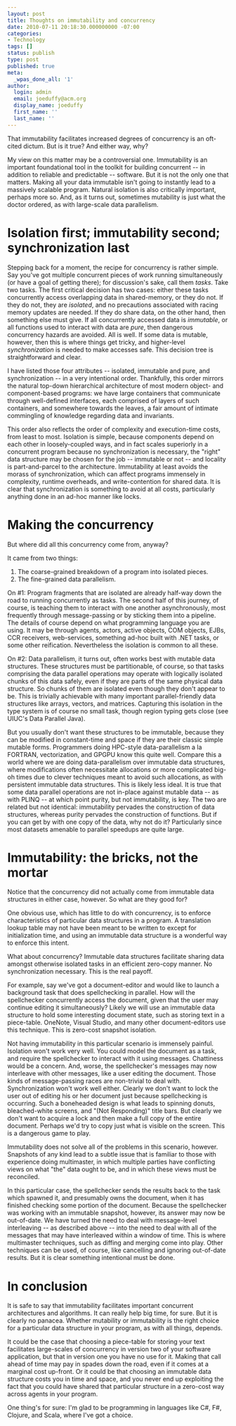 ```yaml
---
layout: post
title: Thoughts on immutability and concurrency
date: 2010-07-11 20:18:30.000000000 -07:00
categories:
- Technology
tags: []
status: publish
type: post
published: true
meta:
  _wpas_done_all: '1'
author:
  login: admin
  email: joeduffy@acm.org
  display_name: joeduffy
  first_name: ''
  last_name: ''
---
```

That immutability facilitates increased degrees of concurrency is an oft-cited dictum.
But is it true? And either way, why?

My view on this matter may be a controversial one. Immutability is an important foundational
tool in the toolkit for building concurrent -- in addition to reliable and predictable
-- software. But it is not the only one that matters. Making all your data immutable
isn't going to instantly lead to a massively scalable program. Natural isolation
is also critically important, perhaps more so. And, as it turns out, sometimes mutability
is just what the doctor ordered, as with large-scale data parallelism.

# Isolation first; immutability second; synchronization last

Stepping back for a moment, the recipe for concurrency is rather simple. Say you've
got multiple concurrent pieces of work running simultaneously (or have a goal of
getting there); for discussion's sake, call them _tasks_. Take two tasks. The first
critical decision has two cases: either these tasks concurrently access overlapping
data in shared-memory, or they do not. If they do not, they are _isolated_, and no
precautions associated with racing memory updates are needed. If they do share data,
on the other hand, then something else must give. If all concurrently accessed data
is _immutable_, or all functions used to interact with data are _pure_, then dangerous
concurrency hazards are avoided. All is well. If some data is mutable, however, then
this is where things get tricky, and higher-level _synchronization_ is needed to
make accesses safe. This decision tree is straightforward and clear.

I have listed those four attributes -- isolated, immutable and pure, and synchronization
-- in a very intentional order. Thankfully, this order mirrors the natural top-down
hierarchical architecture of most modern object- and component-based programs: we
have large containers that communicate through well-defined interfaces, each comprised
of layers of such containers, and somewhere towards the leaves, a fair amount of
intimate commingling of knowledge regarding data and invariants.

This order also reflects the order of complexity and execution-time costs, from least
to most. Isolation is simple, because components depend on each other in loosely-coupled
ways, and in fact scales superiorly in a concurrent program because no synchronization
is necessary, the "right" data structure may be chosen for the job -- immutable
or not -- and locality is part-and-parcel to the architecture. Immutability at least
avoids the morass of synchronization, which can affect programs immensely in complexity,
runtime overheads, and write-contention for shared data. It is clear that synchronization
is something to avoid at all costs, particularly anything done in an ad-hoc manner
like locks.

# Making the concurrency

But where did all this concurrency come from, anyway?

It came from two things:

1. The coarse-grained breakdown of a program into isolated pieces.
2. The fine-grained data parallelism.

On #1: Program fragments that are isolated are already half-way down the road to
running concurrently as tasks. The second half of this journey, of course, is teaching
them to interact with one another asynchronously, most frequently through message-passing
or by sticking them into a pipeline. The details of course depend on what programming
language you are using. It may be through agents, actors, active objects, COM objects,
EJBs, CCR receivers, web-services, something ad-hoc built with .NET tasks, or some
other reification. Nevertheless the isolation is common to all these.

On #2: Data parallelism, it turns out, often works best with mutable data structures.
These structures must be partitionable, of course, so that tasks comprising the data
parallel operations may operate with logically isolated chunks of this data safely,
even if they are parts of the same physical data structure. So chunks of them are
isolated even though they don't appear to be. This is trivially achievable with
many important parallel-friendly data structures like arrays, vectors, and matrices.
Capturing this isolation in the type system is of course no small task, though region
typing gets close (see UIUC's Data Parallel Java).

But you usually don't want these structures to be immutable, because they can be
modified in constant-time and space if they are their classic simple mutable forms.
Programmers doing HPC-style data-parallelism a la FORTRAN, vectorization, and GPGPU
know this quite well. Compare this a world where we are doing data-parallelism over
immutable data structures, where modifications often necessitate allocations or more
complicated big-oh times due to clever techniques meant to avoid such allocations,
as with persistent immutable data structures. This is likely less ideal. It is true
that some data parallel operations are not in-place against mutable data -- as with
PLINQ -- at which point purity, but not immutability, is key. The two are related
but not identical: immutability pervades the construction of data structures, whereas
purity pervades the construction of functions. But if you can get by with one copy
of the data, why not do it? Particularly since most datasets amenable to parallel
speedups are quite large.

# Immutability: the bricks, not the mortar

Notice that the concurrency did not actually come from immutable data structures
in either case, however. So what are they good for?

One obvious use, which has little to do with concurrency, is to enforce characteristics
of particular data structures in a program. A translation lookup table may not have
been meant to be written to except for initialization time, and using an immutable
data structure is a wonderful way to enforce this intent.

What about concurrency? Immutable data structures facilitate sharing data amongst
otherwise isolated tasks in an efficient zero-copy manner. No synchronization necessary.
This is the real payoff.

For example, say we've got a document-editor and would like to launch a background
task that does spellchecking in parallel. How will the spellchecker concurrently
access the document, given that the user may continue editing it simultaneously?
Likely we will use an immutable data structure to hold some interesting document
state, such as storing text in a piece-table. OneNote, Visual Studio, and many other
document-editors use this technique. This is zero-cost snapshot isolation.

Not having immutability in this particular scenario is immensely painful. Isolation
won't work very well. You could model the document as a task, and require the spellchecker
to interact with it using messages. Chattiness would be a concern. And, worse, the
spellchecker's messages may now interleave with other messages, like a user editing
the document. Those kinds of message-passing races are non-trivial to deal with.
Synchronization won't work well either. Clearly we don't want to lock the user
out of editing his or her document just because spellchecking is occurring. Such
a boneheaded design is what leads to spinning donuts, bleached-white screens, and
"(Not Responding)" title bars. But clearly we don't want to acquire a lock
and then make a full copy of the entire document. Perhaps we'd try to copy just
what is visible on the screen. This is a dangerous game to play.

Immutability does not solve all of the problems in this scenario, however. Snapshots
of any kind lead to a subtle issue that is familiar to those with experience doing
multimaster, in which multiple parties have conflicting views on what "the" data
ought to be, and in which these views must be reconciled.

In this particular case, the spellchecker sends the results back to the task which
spawned it, and presumably owns the document, when it has finished checking some
portion of the document. Because the spellchecker was working with an immutable snapshot,
however, its answer may now be out-of-date. We have turned the need to deal with
message-level interleaving -- as described above -- into the need to deal with
all of the messages that may have interleaved within a window of time. This is where
multimaster techniques, such as diffing and merging come into play. Other techniques
can be used, of course, like cancelling and ignoring out-of-date results. But it
is clear something intentional must be done.

# In conclusion

It is safe to say that immutability facilitates important concurrent architectures
and algorithms. It can really help big time, for sure. But it is clearly no panacea.
Whether mutability or immutability is the right choice for a particular data structure
in your program, as with all things, depends.

It could be the case that choosing a piece-table for storing your text facilitates
large-scales of concurrency in version two of your software application, but that
in version one you have no use for it. Making that call ahead of time may pay in
spades down the road, even if it comes at a marginal cost up-front. Or it could be
that choosing an immutable data structure costs you in time and space, and you never
end up exploiting the fact that you could have shared that particular structure in
a zero-cost way across agents in your program.

One thing's for sure: I'm glad to be programming in languages like C#, F#, Clojure,
and Scala, where I've got a choice.

